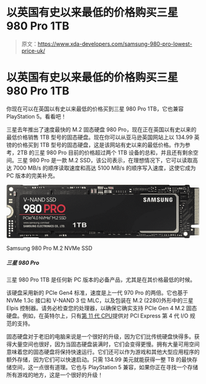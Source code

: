 # 以英国有史以来最低的价格购买三星 980 Pro 1TB

> 原文：<https://www.xda-developers.com/samsung-980-pro-lowest-price-uk/>

# 以英国有史以来最低的价格购买三星 980 Pro 1TB

你现在可以在英国以有史以来最低的价格买到三星 980 Pro 1TB，它也兼容 PlayStation 5。看看吧！

三星去年推出了速度最快的 M.2 固态硬盘 980 Pro，现在正在英国以有史以来的最低价格销售 1TB 型号的固态硬盘。现在你可以从亚马逊英国网站上以 134.99 英镑的价格买到 1TB 型号的固态硬盘，这是该网站有史以来的最低价格。作为参考，2TB 的三星 980 Pro 目前的价格超过两个 1TB 设备的总和，并且还有剩余空间。三星 980 Pro 是一款 M.2 SSD，该公司表示，在理想情况下，它可以读取高达 7000 MB/s 的顺序读取速度和高达 5100 MB/s 的顺序写入速度，这使它成为 PC 版本的完美补充。

 <picture>![The Samsung 980 Pro M.2 NVMe SSD competes with the best M.2 modules on the market for a top spot. It offers an impressive read and write speed of 7,000MB/s and over 5,000MB/s, respectively.](img/34ad42cc98684857a18cc45f09847f07.png)</picture> 

Samsung 980 Pro M.2 NVMe SSD

##### 三星 980 Pro

三星 980 Pro 1TB 是任何新 PC 版本的必备产品，尤其是在其价格最低的时候。

该硬盘采用新的 PCIe Gen4 标准，速度是上一代 970 Pro 的两倍。它也基于 NVMe 1.3c 接口和 V-NAND 3 位 MLC，以及包装在 M.2 (2280)外形中的三星 Elpis 控制器。请务必检查您的处理器，以确保它确实支持 PCIe Gen 4 M.2 固态硬盘。例如，在英特尔上，只有[第 11 代 CPU](https://www.xda-developers.com/intel-11th-gen-rocket-lake-s-desktop-processors-launch/)提供对 PCI Express 第 4 代 I/O 规范的支持。

固态硬盘对于老旧的电脑来说是一个很好的升级，因为它们比传统硬盘快得多。获得大量空间也很好，因为当固态硬盘装满时，它们会变得更慢。拥有大量可用空间意味着您的固态硬盘将保持快速运行。它们还可以作为游戏和其他大型应用程序的额外存储，因为它们可以快速启动。只需 134.99 美元就能获得一整 TB 的最快存储空间，这一点很有道理。它也与 PlayStation 5 兼容，如果你正在寻找一个存储所有游戏的地方，这是一个很好的升级！